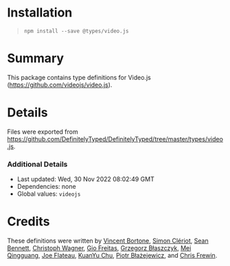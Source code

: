 # Installation
> `npm install --save @types/video.js`

# Summary
This package contains type definitions for Video.js (https://github.com/videojs/video.js).

# Details
Files were exported from https://github.com/DefinitelyTyped/DefinitelyTyped/tree/master/types/video.js.

### Additional Details
 * Last updated: Wed, 30 Nov 2022 08:02:49 GMT
 * Dependencies: none
 * Global values: `videojs`

# Credits
These definitions were written by [Vincent Bortone](https://github.com/vbortone), [Simon Clériot](https://github.com/scleriot), [Sean Bennett](https://github.com/SWBennett06), [Christoph Wagner](https://github.com/IgelCampus), [Gio Freitas](https://github.com/giofreitas), [Grzegorz Błaszczyk](https://github.com/gjanblaszczyk), [Mei Qingguang](https://github.com/meikidd), [Joe Flateau](https://github.com/joeflateau), [KuanYu Chu](https://github.com/ckybonist), [Piotr Błażejewicz](https://github.com/peterblazejewicz), and [Chris Frewin](https://github.com/princefishthrower).
